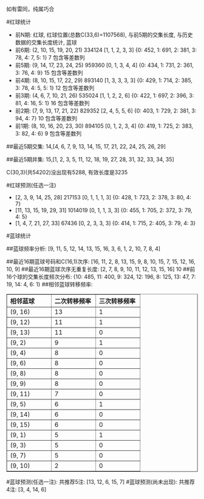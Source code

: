 <!-- 
.. title: 双色球2014024期(2014-03-06)数据分析报告
.. slug: slott-2014024-2014-03-06-report
.. date: 2014-03-07 08:00:00 UTC+08:00
.. tags: Lottery
.. link: 
.. description: 
.. type: text
-->

如有雷同，纯属巧合

<!-- TEASER_END-->

#红球统计

- 前N期: 红球, 红球位置(总数C(33,6)=1107568), 与前5期的交集长度, 与历史数据的交集长度统计, 蓝球
- 前6期: (2, 10, 15, 19, 20, 21) 334124 [1, 1, 2, 3, 3] {0: 452, 1: 691, 2: 381, 3: 78, 4: 7, 5: 1} 7 包含等差数列
- 前5期: (9, 14, 17, 23, 24, 25) 959360 [0, 1, 3, 4, 4] {0: 434, 1: 731, 2: 361, 3: 76, 4: 9} 15 包含等差数列
- 前4期: (8, 10, 15, 17, 22, 29) 893140 [1, 3, 3, 3, 3] {0: 429, 1: 714, 2: 385, 3: 78, 4: 5, 5: 1} 12 包含等差数列
- 前3期: (4, 6, 7, 10, 21, 26) 535024 [1, 1, 2, 2, 6] {0: 422, 1: 697, 2: 396, 3: 81, 4: 16, 5: 1} 16 包含等差数列
- 前2期: (7, 9, 13, 17, 21, 22) 829352 [2, 4, 5, 5, 6] {0: 403, 1: 729, 2: 381, 3: 94, 4: 7} 10 包含等差数列
- 前1期: (8, 10, 16, 20, 23, 30) 894105 [0, 1, 2, 3, 4] {0: 419, 1: 725, 2: 383, 3: 82, 4: 6} 9 包含等差数列

##最近5期交集:
14,[4, 6, 7, 9, 13, 14, 15, 17, 21, 22, 24, 25, 26, 29]

##最近5期并集:
15,[1, 2, 3, 5, 11, 12, 18, 19, 27, 28, 31, 32, 33, 34, 35]

C(30,3)(共54202)没出现有5288, 
有效长度是3235

#红球预测(任选一注)

- [2, 3, 9, 14, 25, 28] 217153 [0, 1, 1, 1, 3] {0: 428, 1: 723, 2: 378, 3: 80, 4: 7}
- [11, 13, 15, 19, 29, 31] 1014019 [0, 1, 1, 3, 3] {0: 455, 1: 705, 2: 372, 3: 79, 4: 5}
- [1, 4, 7, 21, 27, 33] 67436 [0, 2, 3, 3, 3] {0: 414, 1: 715, 2: 405, 3: 79, 4: 3}

#蓝球统计

##蓝球频率分析:
[9, 11, 5, 12, 14, 13, 15, 16, 3, 6, 1, 2, 10, 7, 8, 4]

##最近16期蓝球号码和C(16,1)次序:
[16, 11, 2, 8, 13, 15, 9, 8, 10, 15, 7, 15, 12, 16, 10, 9]
##最近16期蓝球次序无重复长度:
[2, 7, 8, 9, 10, 11, 12, 13, 15, 16] 10
##前16个球的交集长度频次分布:
{10: 485, 11: 400, 9: 324, 12: 196, 8: 125, 13: 47, 7: 19, 14: 4, 6: 1}
##相邻蓝球转移频率:
<table border="1" class="table table-striped dataframe">
  <thead>
    <tr style="text-align: left;">
      <th style="min-width: 100px;">相邻蓝球</th>
      <th style="min-width: 100px;">二次转移频率</th>
      <th style="min-width: 100px;">三次转移频率</th>
    </tr>
  </thead>
  <tbody>
    <tr>
      <td> (9, 16)</td>
      <td> 13</td>
      <td> 1</td>
    </tr>
    <tr>
      <td> (9, 12)</td>
      <td> 11</td>
      <td> 1</td>
    </tr>
    <tr>
      <td> (9, 13)</td>
      <td> 11</td>
      <td> 0</td>
    </tr>
    <tr>
      <td>  (9, 2)</td>
      <td>  9</td>
      <td> 1</td>
    </tr>
    <tr>
      <td>  (9, 4)</td>
      <td>  8</td>
      <td> 0</td>
    </tr>
    <tr>
      <td>  (9, 6)</td>
      <td>  8</td>
      <td> 0</td>
    </tr>
    <tr>
      <td>  (9, 8)</td>
      <td>  8</td>
      <td> 0</td>
    </tr>
    <tr>
      <td>  (9, 9)</td>
      <td>  8</td>
      <td> 0</td>
    </tr>
    <tr>
      <td> (9, 11)</td>
      <td>  7</td>
      <td> 0</td>
    </tr>
    <tr>
      <td>  (9, 5)</td>
      <td>  6</td>
      <td> 1</td>
    </tr>
    <tr>
      <td> (9, 14)</td>
      <td>  6</td>
      <td> 0</td>
    </tr>
    <tr>
      <td> (9, 15)</td>
      <td>  6</td>
      <td> 0</td>
    </tr>
    <tr>
      <td>  (9, 1)</td>
      <td>  5</td>
      <td> 1</td>
    </tr>
    <tr>
      <td>  (9, 3)</td>
      <td>  5</td>
      <td> 0</td>
    </tr>
    <tr>
      <td>  (9, 7)</td>
      <td>  5</td>
      <td> 0</td>
    </tr>
    <tr>
      <td> (9, 10)</td>
      <td>  2</td>
      <td> 0</td>
    </tr>
  </tbody>
</table>
#蓝球预测(任选一注):
共推荐5注: [13, 12, 6, 15, 7]
#蓝球预测(尚未出现):
共推荐4注: [3, 4, 14, 6]

